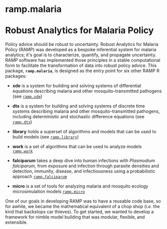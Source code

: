# ramp.malaria <br><br> Robust Analytics for Malaria Policy

Policy advice should be robust to uncertainty. 
Robust Analytics for Malaria Policy (RAMP) was developed as a bespoke inferential system for malaria analytics; it's goal is to characterize, quantify, and propagate uncertainty. 
RAMP software has implemented those principles in a stable computational form to facilitate the transformation of data into robust policy advice.
This package, **`ramp.malaria`**, is designed as the entry point for six other RAMP R packages:

+ **xde** is a system for building and solving systems of differential equations describing malaria and other mosquito-transmitted pathogens (see
[`ramp.xde`](dd-harp.github.io/ramp.xde)) 

+  **dts** is a system for building and solving systems of discrete time systems describing malaria and other mosquito-transmitted pathogens, including deterministic and stochastic difference equations (see [`ramp.dts`](dd-harp.github.io/ramp.dts))

+ **library** holds a superset of algorithms and models that can be used to build models (see [`ramp.library`](dd-harp.github.io/ramp.library)) 

+ **work** is a set of algorithms that can be used to analyze models [`ramp.work`](dd-harp.github.io/ramp.work)

+ **falciparum** takes a deep dive into human infections with *Plasmodium falciparum,* from exposure and infection through parasite densities and detection, immunity, disease, and infectiousness using a probabilistic approach [`ramp.falciparum`](dd-harp.github.io/ramp.falciparum)

+ **micro** is a set of tools for analyzing malaria and mosquito ecology microsimulation models [`ramp.micro`](dd-harp.github.io/ramp.micro/)

One of our goals in developing RAMP was to have a reusable code base, so for awhile, we became the mathematical equivalent of a chop shop (*i.e.* the kind that backstops car thieves). To get started, we wanted to develop a framework for nimble model building that was modular, flexible, and extensible.